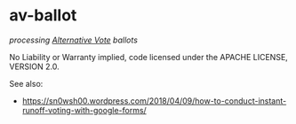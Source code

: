 # av-ballot
_processing [Alternative Vote](https://www.electoral-reform.org.uk/voting-systems/types-of-voting-system/alternative-vote/) ballots_

No Liability or Warranty implied, code licensed under the APACHE LICENSE, VERSION 2.0.


See also: 

* https://sn0wsh00.wordpress.com/2018/04/09/how-to-conduct-instant-runoff-voting-with-google-forms/
